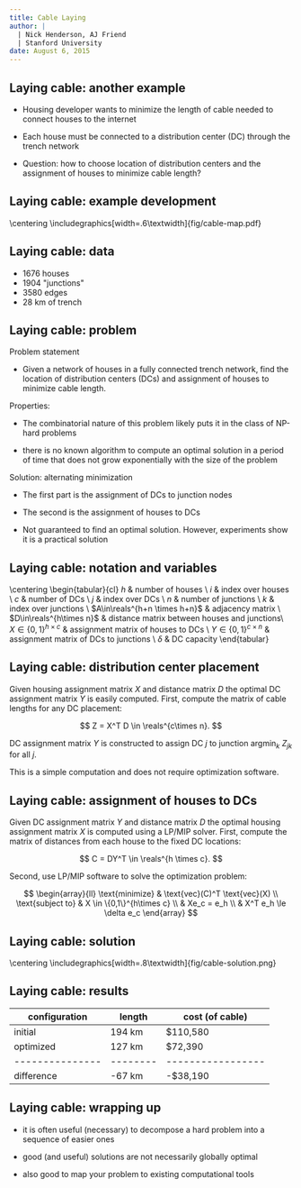 ```yaml
---
title: Cable Laying
author: |
  | Nick Henderson, AJ Friend
  | Stanford University
date: August 6, 2015
---
```


## Laying cable: another example

* Housing developer wants to minimize the length of cable needed to connect
  houses to the internet

* Each house must be connected to a distribution center (DC) through the trench
  network

* Question: how to choose location of distribution centers and the assignment of
  houses to minimize cable length?

## Laying cable: example development

\centering
\includegraphics[width=.6\textwidth]{fig/cable-map.pdf}

## Laying cable: data

* 1676 houses
* 1904 "junctions"
* 3580 edges
* 28 km of trench

## Laying cable: problem

Problem statement

* Given a network of houses in a fully connected trench network, find the
  location of distribution centers (DCs) and assignment of houses to minimize
  cable length.

Properties:

* The combinatorial nature of this problem likely puts it in the class of NP-hard
problems

* there is no known algorithm to compute an optimal solution in a period of time
that does not grow exponentially with the size of the problem

Solution: alternating minimization

* The first part is the assignment of DCs to junction nodes

* The second is the assignment of houses to DCs

* Not guaranteed to find an optimal solution.  However, experiments show it is a
  practical solution

## Laying cable: notation and variables

\centering
\begin{tabular}{cl}
$h$ & number of houses \\
$i$ & index over houses \\
$c$ & number of DCs \\
$j$ & index over DCs \\
$n$ & number of junctions \\
$k$ & index over junctions \\
$A\in\reals^{h+n \times h+n}$ & adjacency matrix \\
$D\in\reals^{h\times n}$ & distance matrix between houses and junctions\\
$X\in\{0,1\}^{h\times c}$ & assignment matrix of houses to DCs \\
$Y\in\{0,1\}^{c\times n}$ & assignment matrix of DCs to junctions \\
$\delta$ & DC capacity
\end{tabular}

## Laying cable: distribution center placement

Given housing assignment matrix $X$ and distance matrix $D$ the optimal DC
assignment matrix $Y$ is easily computed.  First, compute the matrix of cable
lengths for any DC placement:

$$
Z = X^T D \in \reals^{c\times n}.
$$

DC assignment matrix $Y$ is constructed to assign DC $j$ to junction
$\text{argmin}_k\ Z_{jk}$ for all $j$.

This is a simple computation and does not require optimization software.

## Laying cable: assignment of houses to DCs

Given DC assignment matrix $Y$ and distance matrix $D$ the optimal housing
assignment matrix $X$ is computed using a LP/MIP solver.  First, compute
the matrix of distances from each house to the fixed DC locations:

$$
C = DY^T \in \reals^{h \times c}.
$$

Second, use LP/MIP software to solve the optimization problem:

$$
\begin{array}{ll}
\text{minimize}   & \text{vec}(C)^T \text{vec}(X) \\ 
\text{subject to} & X \in \{0,1\}^{h\times c} \\
                  & Xe_c = e_h \\
                  & X^T e_h \le \delta e_c
\end{array}
$$

## Laying cable: solution

\centering
\includegraphics[width=.8\textwidth]{fig/cable-solution.png}

## Laying cable: results

| configuration | length | cost (of cable) |
|---------------|--------|-----------------|
| initial       | 194 km | $110,580        |
| optimized     | 127 km | $72,390         |
|---------------|--------|-----------------|
| difference    | -67 km | -$38,190        |

## Laying cable: wrapping up

* it is often useful (necessary) to decompose a hard problem into a sequence of
  easier ones

* good (and useful) solutions are not necessarily globally optimal

* also good to map your problem to existing computational tools
